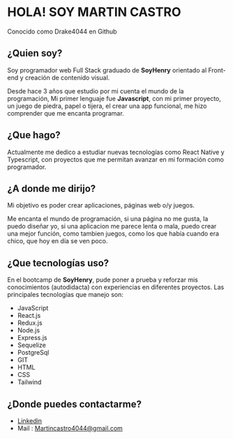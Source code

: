 # HOLA! SOY MARTIN CASTRO
Conocido como Drake4044 en Github

## ¿Quien soy?
Soy programador web Full Stack graduado de **SoyHenry** orientado al Front-end y creación de contenido visual.

Desde hace 3 años que estudio por mi cuenta el mundo de la programación, Mi primer lenguaje fue **Javascript**, con mi primer proyecto, un juego de piedra, papel o tijera, el crear una app funcional, me hizo comprender que me encanta programar.

## ¿Que hago?
Actualmente me dedico a estudiar nuevas tecnologías como React Native y Typescript, con proyectos que me permitan avanzar en mi formación como programador.

## ¿A donde me dirijo?
Mi objetivo es poder crear aplicaciones, páginas web o/y juegos. 

Me encanta el mundo de programación, si una página no me gusta, la puedo diseñar yo, si una aplicacion me parece lenta o mala, puedo crear una mejor función, como tambien juegos, como los que había cuando era chico, que hoy en día se ven poco.

## ¿Que tecnologías uso?
En el bootcamp de **SoyHenry**, pude poner a prueba y reforzar mis conocimientos (autodidacta) con experiencias en diferentes proyectos. 
Las principales tecnologías que manejo son:

- JavaScript
- React.js
- Redux.js
- Node.js
- Express.js
- Sequelize
- PostgreSql
- GIT
- HTML
- CSS
- Tailwind

## ¿Donde puedes contactarme?
- [Linkedin](https://www.linkedin.com/in/martin-daniel-castro/)
- Mail : Martincastro4044@gmail.com


<!--
**Drake4044/Drake4044** is a ✨ _special_ ✨ repository because its `README.md` (this file) appears on your GitHub profile.

Here are some ideas to get you started:

- 🔭 I’m currently working on ...
- 🌱 I’m currently learning ...
- 👯 I’m looking to collaborate on ...
- 🤔 I’m looking for help with ...
- 💬 Ask me about ...
- 📫 How to reach me: ...
- 😄 Pronouns: ...
- ⚡ Fun fact: ...
-->

